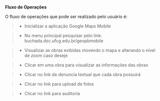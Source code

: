 **Fluxo de Operações**

O fluxo de operações que pode ser realizado pelo usuário é:

> - Inicializar a aplicação Google Maps Mobile

> - No menu principal pesquisar pelo link: buchada.dsc.ufcg.edu.br/geopbmobile

> - Visualizar as obras exibidas movendo o mapa e alterando o nível de zoom caso deseje

> - Clicar em uma obra para visualizar as informações das obras

> - Clicar no link de denuncia textual que cada obra possuirá

> - Clicar no link para upload de fotos

> - Clicar no link para auditoria